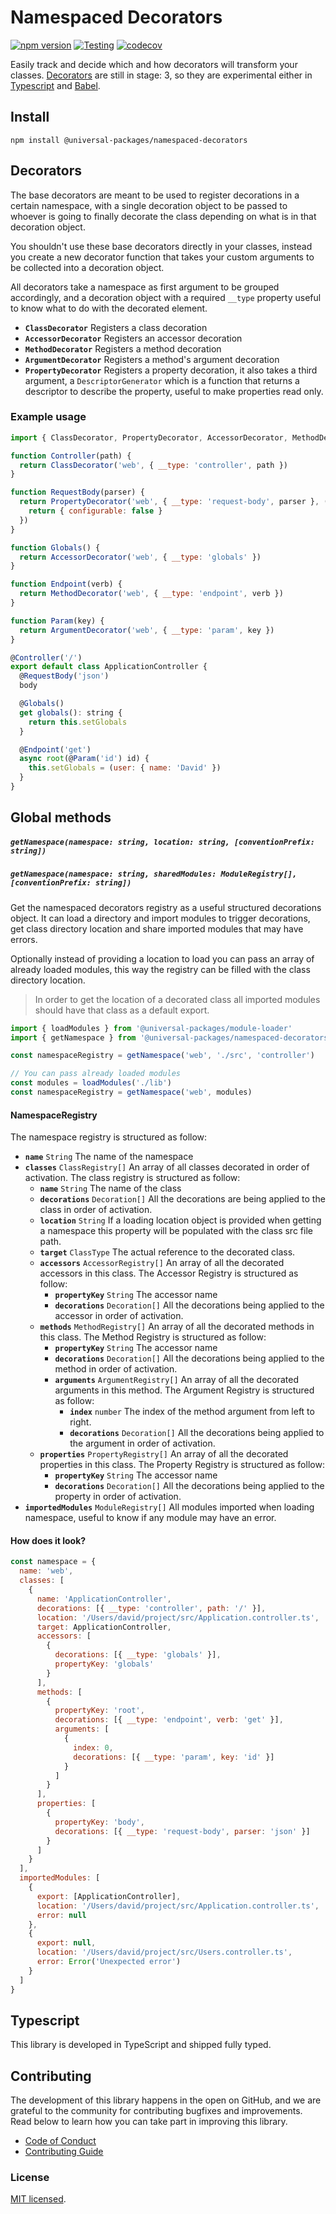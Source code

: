 # Namespaced Decorators

[![npm version](https://badge.fury.io/js/@universal-packages%2Fnamespaced-decorators.svg)](https://www.npmjs.com/package/@universal-packages/namespaced-decorators)
[![Testing](https://github.com/universal-packages/universal-namespaced-decorators/actions/workflows/testing.yml/badge.svg)](https://github.com/universal-packages/universal-namespaced-decorators/actions/workflows/testing.yml)
[![codecov](https://codecov.io/gh/universal-packages/universal-namespaced-decorators/branch/main/graph/badge.svg?token=CXPJSN8IGL)](https://codecov.io/gh/universal-packages/universal-namespaced-decorators)

Easily track and decide which and how decorators will transform your classes. [Decorators](https://github.com/tc39/proposal-decorators) are still in stage: 3, so they are experimental either in [Typescript](https://www.typescriptlang.org/docs/handbook/decorators.html) and [Babel](https://babeljs.io/docs/en/babel-plugin-proposal-decorators).

## Install

```shell
npm install @universal-packages/namespaced-decorators
```

## Decorators

The base decorators are meant to be used to register decorations in a certain namespace, with a single decoration object to be passed to whoever is going to finally decorate the class depending on what is in that decoration object.

You shouldn't use these base decorators directly in your classes, instead you create a new decorator function that takes your custom arguments to be collected into a decoration object.

All decorators take a namespace as first argument to be grouped accordingly, and a decoration object with a required `__type` property useful to know what to do with the decorated element.

- **`ClassDecorator`**
  Registers a class decoration
- **`AccessorDecorator`**
  Registers an accessor decoration
- **`MethodDecorator`**
  Registers a method decoration
- **`ArgumentDecorator`**
  Registers a method's argument decoration
- **`PropertyDecorator`**
  Registers a property decoration, it also takes a third argument, a `DescriptorGenerator` which is a function that returns a descriptor to describe the property, useful to make properties read only.

### Example usage

```js
import { ClassDecorator, PropertyDecorator, AccessorDecorator, MethodDecorator, ArgumentDecorator } from '@universal-packages/namespaced-decorators'

function Controller(path) {
  return ClassDecorator('web', { __type: 'controller', path })
}

function RequestBody(parser) {
  return PropertyDecorator('web', { __type: 'request-body', parser }, () => {
    return { configurable: false }
  })
}

function Globals() {
  return AccessorDecorator('web', { __type: 'globals' })
}

function Endpoint(verb) {
  return MethodDecorator('web', { __type: 'endpoint', verb })
}

function Param(key) {
  return ArgumentDecorator('web', { __type: 'param', key })
}

@Controller('/')
export default class ApplicationController {
  @RequestBody('json')
  body

  @Globals()
  get globals(): string {
    return this.setGlobals
  }

  @Endpoint('get')
  async root(@Param('id') id) {
    this.setGlobals = (user: { name: 'David' })
  }
}
```

## Global methods

##### **`getNamespace(namespace: string, location: string, [conventionPrefix: string])`**

##### **`getNamespace(namespace: string, sharedModules: ModuleRegistry[], [conventionPrefix: string])`**

Get the namespaced decorators registry as a useful structured decorations object. It can load a directory and import modules to trigger decorations, get class directory location and share imported modules that may have errors.

Optionally instead of providing a location to load you can pass an array of already loaded modules, this way the registry can be filled with the class directory location.

> In order to get the location of a decorated class all imported modules should have that class as a default export.

```js
import { loadModules } from '@universal-packages/module-loader'
import { getNamespace } from '@universal-packages/namespaced-decorators'

const namespaceRegistry = getNamespace('web', './src', 'controller')

// You can pass already loaded modules
const modules = loadModules('./lib')
const namespaceRegistry = getNamespace('web', modules)
```

#### NamespaceRegistry

The namespace registry is structured as follow:

- **`name`** `String`
  The name of the namespace
- **`classes`** `ClassRegistry[]`
  An array of all classes decorated in order of activation. The class registry is structured as follow:
  - **`name`** `String`
    The name of the class
  - **`decorations`** `Decoration[]`
    All the decorations are being applied to the class in order of activation.
  - **`location`** `String`
    If a loading location object is provided when getting a namespace this property will be populated with the class src file path.
  - **`target`** `ClassType`
    The actual reference to the decorated class.
  - **`accessors`** `AccessorRegistry[]`
    An array of all the decorated accessors in this class. The Accessor Registry is structured as follow:
    - **`propertyKey`** `String`
      The accessor name
    - **`decorations`** `Decoration[]`
      All the decorations being applied to the accessor in order of activation.
  - **`methods`** `MethodRegistry[]`
    An array of all the decorated methods in this class. The Method Registry is structured as follow:
    - **`propertyKey`** `String`
      The accessor name
    - **`decorations`** `Decoration[]`
      All the decorations being applied to the method in order of activation.
    - **`arguments`** `ArgumentRegistry[]`
      An array of all the decorated arguments in this method. The Argument Registry is structured as follow:
      - **`index`** `number`
        The index of the method argument from left to right.
      - **`decorations`** `Decoration[]`
        All the decorations being applied to the argument in order of activation.
  - **`properties`** `PropertyRegistry[]`
    An array of all the decorated properties in this class. The Property Registry is structured as follow:
    - **`propertyKey`** `String`
      The accessor name
    - **`decorations`** `Decoration[]`
      All the decorations being applied to the property in order of activation.
- **`importedModules`** `ModuleRegistry[]`
  All modules imported when loading namespace, useful to know if any module may have an error.

#### How does it look?

```js
const namespace = {
  name: 'web',
  classes: [
    {
      name: 'ApplicationController',
      decorations: [{ __type: 'controller', path: '/' }],
      location: '/Users/david/project/src/Application.controller.ts',
      target: ApplicationController,
      accessors: [
        {
          decorations: [{ __type: 'globals' }],
          propertyKey: 'globals'
        }
      ],
      methods: [
        {
          propertyKey: 'root',
          decorations: [{ __type: 'endpoint', verb: 'get' }],
          arguments: [
            {
              index: 0,
              decorations: [{ __type: 'param', key: 'id' }]
            }
          ]
        }
      ],
      properties: [
        {
          propertyKey: 'body',
          decorations: [{ __type: 'request-body', parser: 'json' }]
        }
      ]
    }
  ],
  importedModules: [
    {
      export: [ApplicationController],
      location: '/Users/david/project/src/Application.controller.ts',
      error: null
    },
    {
      export: null,
      location: '/Users/david/project/src/Users.controller.ts',
      error: Error('Unexpected error')
    }
  ]
}
```

## Typescript

This library is developed in TypeScript and shipped fully typed.

## Contributing

The development of this library happens in the open on GitHub, and we are grateful to the community for contributing bugfixes and improvements. Read below to learn how you can take part in improving this library.

- [Code of Conduct](./CODE_OF_CONDUCT.md)
- [Contributing Guide](./CONTRIBUTING.md)

### License

[MIT licensed](./LICENSE).
